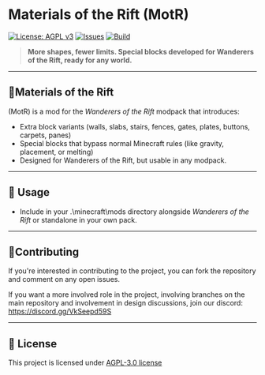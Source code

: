 # Materials of the Rift (MotR)

[![License: AGPL v3](https://img.shields.io/badge/License-AGPL%20v3-blue.svg)](https://www.gnu.org/licenses/agpl-3.0.en.html)
[![Issues](https://img.shields.io/github/issues/Wanderers-Of-The-Rift/motr.svg)](https://github.com/Wanderers-Of-The-Rift/motr/issues)
[![Build](https://img.shields.io/github/actions/workflow/status/Wanderers-Of-The-Rift/motr/main.yml?branch=main)](https://github.com/Wanderers-Of-The-Rift/motr/actions)

> **More shapes, fewer limits. Special blocks developed for Wanderers of the Rift, ready for any world.**

---

## 🧱**Materials of the Rift** 
(MotR) is a mod for the *Wanderers of the Rift* modpack that introduces:
- Extra block variants (walls, slabs, stairs, fences, gates, plates, buttons, carpets, panes)
- Special blocks that bypass normal Minecraft rules (like gravity, placement, or melting)
- Designed for Wanderers of the Rift, but usable in any modpack.

---

## 📂 Usage
- Include in your .\minecraft\mods directory alongside *Wanderers of the Rift* or standalone in your own pack.

---

## 🤝Contributing
If you're interested in contributing to the project, you can fork the repository and comment on any open issues.

If you want a more involved role in the project, involving branches on the main repository and involvement in design discussions, join our discord: https://discord.gg/VkSeepd59S

---

## 📜 License
This project is licensed under [AGPL-3.0 license](https://www.gnu.org/licenses/agpl-3.0.en.html)
